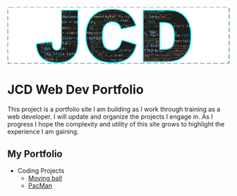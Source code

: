 ![JCD Logo](images/JCDPortLogo.png)

# JCD Web Dev Portfolio

This project is a portfolio site I am building as I work through training as a web developer. I will update and organize the projects I engage in. As I progress I hope the complexity and utility of this site grows to highlight the experience I am gaining.

## My Portfolio

- Coding Projects
	- [Moving ball](https://jcdport.github.io/movingBall/)
	- [PacMan](/projects/PacMan)

<!-- a link to live mark down testing https://jbt.github.io/markdown-editor/
[This is a link in mark down](https://www.jcdport.github.io)

![alt text](https://picsum.photos/200/200)

example of block quote
> blockquote text

| Heading | header | head|
| --- | --- | --- |
| content | more content | text|
| more | more | more |-->
